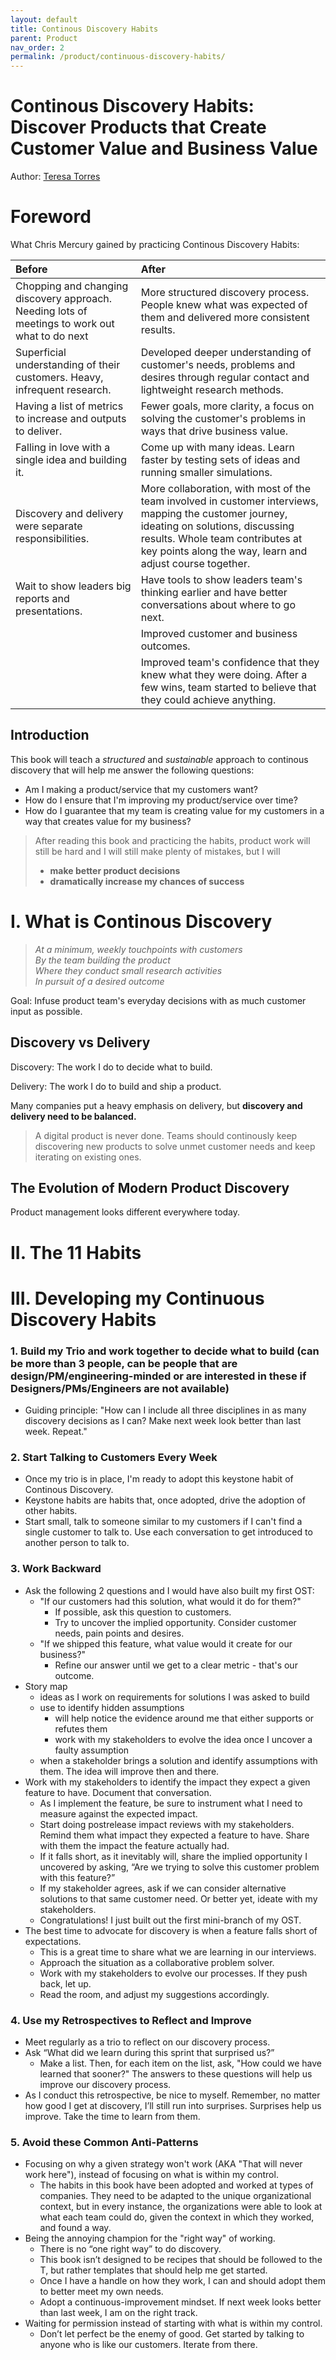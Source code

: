 ```yaml
---
layout: default
title: Continous Discovery Habits
parent: Product
nav_order: 2
permalink: /product/continuous-discovery-habits/
---
```


# Continous Discovery Habits: Discover Products that Create Customer Value and Business Value

Author: [Teresa Torres](https://www.producttalk.org/)

# Foreword

What Chris Mercury gained by practicing Continous Discovery Habits:

| Before                                       | After                                             |
|:---------------------------------------------|:--------------------------------------------------|
| Chopping and changing discovery approach. Needing lots of meetings to work out what to do next | More structured discovery process. People knew what was expected of them and delivered more consistent results. |
| Superficial understanding of their customers. Heavy, infrequent research. | Developed deeper understanding of customer's needs, problems and desires through regular contact and lightweight research methods. |
| Having a list of metrics to increase and outputs to deliver. | Fewer goals, more clarity, a focus on solving the customer's problems in ways that drive business value. |
| Falling in love with a single idea and building it. | Come up with many ideas. Learn faster by testing sets of ideas and running smaller simulations. |
| Discovery and delivery were separate responsibilities. | More collaboration, with most of the team involved in customer interviews, mapping the customer journey, ideating on solutions, discussing results. Whole team contributes at key points along the way, learn and adjust course together. |
| Wait to show leaders big reports and presentations. | Have tools to show leaders team's thinking earlier and have better conversations about where to go next. |
|   | Improved customer and business outcomes. |
|   | Improved team's confidence that they knew what they were doing. After a few wins, team started to believe that they could achieve anything. |

## Introduction

This book will teach a *structured* and *sustainable* approach to continous discovery that will help me answer the following questions:
- Am I making a product/service that my customers want?
- How do I ensure that I'm improving my product/service over time?
- How do I guarantee that my team is creating value for my customers in a way that creates value for my business?

> After reading this book and practicing the habits, product work will still be hard and I will still make plenty of mistakes, but I will 
> - **make better product decisions**
> - **dramatically increase my chances of success**


# I. What is Continous Discovery

> *At a minimum, weekly touchpoints with customers*  
> *By the team building the product*  
> *Where they conduct small research activities*  
> *In pursuit of a desired outcome*  

Goal: Infuse product team's everyday decisions with as much customer input as possible.

## Discovery vs Delivery

Discovery: The work I do to decide what to build.

Delivery: The work I do to build and ship a product.

Many companies put a heavy emphasis on delivery, but **discovery and delivery need to be balanced.**

> A digital product is never done. Teams should continously keep discovering new products to solve unmet customer needs and keep iterating on existing ones.

## The Evolution of Modern Product Discovery

Product management looks different everywhere today.



# II. The 11 Habits



# III. Developing my Continuous Discovery Habits

### 1. Build my Trio and work together to decide what to build (can be more than 3 people, can be people that are design/PM/engineering-minded or are interested in these if Designers/PMs/Engineers are not available)
- Guiding principle: "How can I include all three disciplines in as many discovery decisions as I can? Make next week look better than last week. Repeat."

### 2. Start Talking to Customers Every Week
- Once my trio is in place, I'm ready to adopt this keystone habit of Continous Discovery.
- Keystone habits are habits that, once adopted, drive the adoption of other habits.
- Start small, talk to someone similar to my customers if I can't find a single customer to talk to. Use each conversation to get introduced to another person to talk to.

### 3. Work Backward
- Ask the following 2 questions and I would have also built my first OST:
    - "If our customers had this solution, what would it do for them?"
        - If possible, ask this question to customers.
        - Try to uncover the implied opportunity. Consider customer needs, pain points and desires.
    - "If we shipped this feature, what value would it create for our business?"
        - Refine our answer until we get to a clear metric - that's our outcome. 
- Story map
    - ideas as I work on requirements for solutions I was asked to build
    - use to identify hidden assumptions
        - will help notice the evidence around me that either supports or refutes them
        - work with my stakeholders to evolve the idea once I uncover a faulty assumption
    - when a stakeholder brings a solution and identify assumptions with them. The idea will improve then and there.
- Work with my stakeholders to identify the impact they expect a given feature to have. Document that conversation. 
    - As I implement the feature, be sure to instrument what I need to measure against the expected impact. 
    - Start doing postrelease impact reviews with my stakeholders. Remind them what impact they
expected a feature to have. Share with them the impact the feature actually had. 
    - If it falls short, as it inevitably will, share the implied opportunity I uncovered by asking, “Are we trying to solve this customer problem with this feature?” 
    - If my stakeholder agrees, ask if we can consider alternative solutions to that same customer need. Or better yet, ideate with my stakeholders. 
    - Congratulations! I just built out the first mini-branch of my OST.
- The best time to advocate for discovery is when a feature falls short of expectations.
    - This is a great time to share what we are learning in our interviews.
    - Approach the situation as a collaborative problem solver. 
    - Work with my stakeholders to evolve our processes. If they push back, let up.
    - Read the room, and adjust my suggestions accordingly.

### 4. Use my Retrospectives to Reflect and Improve
- Meet regularly as a trio to reflect on our discovery process.
- Ask “What did we learn during this sprint that surprised us?”
    - Make a list. Then, for each item on the list, ask, "How could we have learned that sooner?" The answers to these questions will help us improve our discovery process. 
- As I conduct this retrospective, be nice to myself. Remember, no matter how good I get at discovery, I’ll still run into surprises. Surprises help us improve. Take the time to learn from them.

### 5. Avoid these Common Anti-Patterns        
- Focusing on why a given strategy won't work (AKA "That will never work here"), instead of focusing on what is within my control.
    - The habits in this book have been adopted and worked at types of companies. They need to be adapted to the unique organizational context, but in every instance, the organizations were able to look at what each team could do, given the context in which they worked, and found a way.
- Being the annoying champion for the "right way" of working.
    - There is no “one right way” to do discovery.
    - This book isn’t designed to be recipes that should be followed to the T, but rather templates that should help me get started.
    - Once I have a handle on how they work, I can and should adopt them to better meet my own needs.
    - Adopt a continuous-improvement mindset. If next week looks better than last week, I am on the right track.
- Waiting for permission instead of starting with what is within my control.
    - Don’t let perfect be the enemy of good. Get started by talking to anyone who is like our customers. Iterate from there.